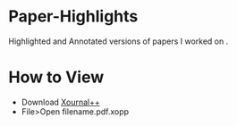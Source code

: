 # Paper-Highlights
Highlighted and Annotated versions of papers I worked on .

# How to View
- Download [Xournal++](https://github.com/xournalpp/xournalpp)
- File>Open filename.pdf.xopp
